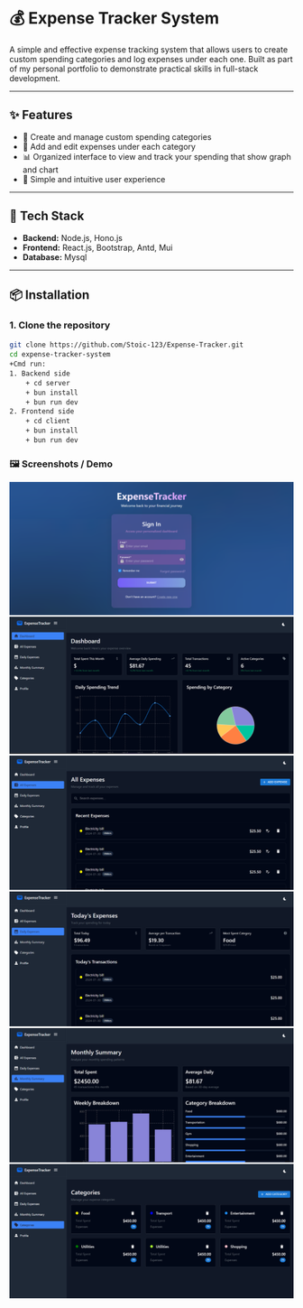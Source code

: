 # 💰 Expense Tracker System

A simple and effective expense tracking system that allows users to create custom spending categories and log expenses under each one. Built as part of my personal portfolio to demonstrate practical skills in full-stack development.

---

## ✨ Features

- 🔖 Create and manage custom spending categories
- 🧾 Add and edit expenses under each category
- 📊 Organized interface to view and track your spending that show graph and chart 
- 🧠 Simple and intuitive user experience 

---

## 🚀 Tech Stack

- **Backend:** Node.js, Hono.js
- **Frontend:** React.js, Bootstrap, Antd, Mui
- **Database:** Mysql

---

## 📦 Installation

### 1. Clone the repository
```bash
git clone https://github.com/Stoic-123/Expense-Tracker.git
cd expense-tracker-system
+Cmd run:
1. Backend side
    + cd server
    + bun install
    + bun run dev
2. Frontend side
    + cd client
    + bun install
    + bun run dev
```
### 🖼️ Screenshots / Demo

![Login Screenshot](./client/public/assets/r2.png)
![Dashboard Screenshot](./client/public/assets/r3.png)
![Expense Screenshot](./client/public/assets/r4.png)
![Daily Expense Screenshot](./client/public/assets/r5.png)
![Monthly Expense Screenshot](./client/public/assets/r6.png)
![Category Screenshot](./client/public/assets/r1.png)


